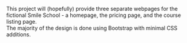 This project will (hopefully) provide three separate webpages for the fictional Smile School - a homepage, the pricing page, and the course listing page.  
The majority of the design is done using Bootstrap with minimal CSS additions. 